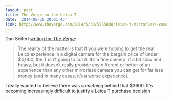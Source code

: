 ```yaml
---
layout: post
title: The Verge on the Leica T
date: '2014-05-30 20:01:45'
link: http://www.theverge.com/2014/5/30/5755088/leica-t-mirrorless-camera-review
---
```


Dan Seifert [writing for *The Verge*](http://www.theverge.com/2014/5/30/5755088/leica-t-mirrorless-camera-review):

> The reality of the matter is that if you were hoping to get the real Leica experience in a digital camera for the bargain price of under $4,000, the T isn’t going to cut it. It’s a fine camera, if a bit slow and heavy, but it doesn’t really provide any different or better of an experience than any other mirrorless camera you can get for far less money (and in many cases, it’s a worse experience).

I really wanted to believe there was *something* behind that $3600. It's becoming increasingly difficult to justify a Leica T purchase decision